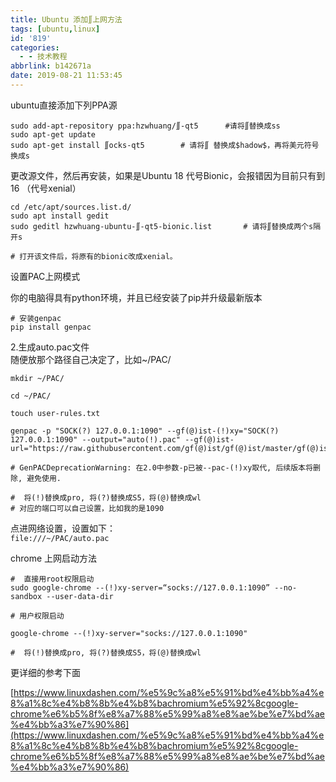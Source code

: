 ```yaml
---
title: Ubuntu 添加∬上网方法
tags: [ubuntu,linux]
id: '819'
categories:
  - - 技术教程
abbrlink: b142671a
date: 2019-08-21 11:53:45
---
```


ubuntu直接添加下列PPA源

```
sudo add-apt-repository ppa:hzwhuang/∬-qt5      #请将∬替换成ss
sudo apt-get update
sudo apt-get install ∬ocks-qt5        # 请将∬ 替换成$hadow$，再将美元符号换成s
```

更改源文件，然后再安装，如果是Ubuntu 18 代号Bionic，会报错因为目前只有到16 （代号xenial）

```
cd /etc/apt/sources.list.d/
sudo apt install gedit
sudo geditl hzwhuang-ubuntu-∬-qt5-bionic.list       # 请将∬替换成两个s隔开s

# 打开该文件后，将原有的bionic改成xenial。
```

设置PAC上网模式

你的电脑得具有python环境，并且已经安装了pip并升级最新版本

```
# 安装genpac
pip install genpac
```

2.生成auto.pac文件  
随便放那个路径自己决定了，比如~/PAC/

```
mkdir ~/PAC/

cd ~/PAC/

touch user-rules.txt

genpac -p "SOCK(?) 127.0.0.1:1090" --gf(@)ist-(!)xy="SOCK(?) 127.0.0.1:1090" --output="auto(!).pac" --gf(@)ist-url="https://raw.githubusercontent.com/gf(@)ist/gf(@)ist/master/gf(@)ist.txt"

# GenPACDeprecationWarning: 在2.0中参数-p已被--pac-(!)xy取代, 后续版本将删除, 避免使用.

#  将(!)替换成pro, 将(?)替换成S5，将(@)替换成wl
# 对应的端口可以自己设置，比如我的是1090
```

点进网络设置，设置如下：  
`file:///~/PAC/auto.pac`

chrome 上网启动方法

```
#  直接用root权限启动
sudo google-chrome --(!)xy-server=“socks://127.0.0.1:1090” --no-sandbox --user-data-dir

# 用户权限启动

google-chrome --(!)xy-server="socks://127.0.0.1:1090"

#  将(!)替换成pro, 将(?)替换成S5，将(@)替换成wl
```

更详细的参考下面

[https://www.linuxdashen.com/%e5%9c%a8%e5%91%bd%e4%bb%a4%e8%a1%8c%e4%b8%8b%e4%b8%bachromium%e5%92%8cgoogle-chrome%e6%b5%8f%e8%a7%88%e5%99%a8%e8%ae%be%e7%bd%ae%e4%bb%a3%e7%90%86](https://www.linuxdashen.com/%e5%9c%a8%e5%91%bd%e4%bb%a4%e8%a1%8c%e4%b8%8b%e4%b8%bachromium%e5%92%8cgoogle-chrome%e6%b5%8f%e8%a7%88%e5%99%a8%e8%ae%be%e7%bd%ae%e4%bb%a3%e7%90%86)